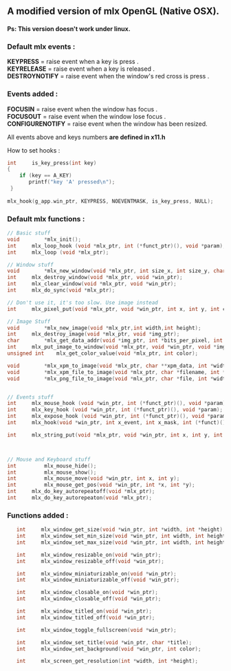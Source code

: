 ## A modified version of mlx OpenGL (Native OSX).

#### Ps: This version doesn't work under linux. 


### Default mlx events :
  __KEYPRESS__      = raise event when a key is press .  
  __KEYRELEASE__    = raise event when a key is released .  
  __DESTROYNOTIFY__ = raise event when the window's red cross is press .     

### Events added :
  __FOCUSIN__          = raise event when the window has focus .   
  __FOCUSOUT__         =  raise event when the window lose focus .   
  __CONFIGURENOTIFY__  = raise event when the window has been resized.   
 
All events above and keys numbers __are defined in x11.h__
 
How to set hooks :

```c
int     is_key_press(int key)
{
    if (key == A_KEY)
       printf("key 'A' pressed\n");
 }
 
mlx_hook(g_app.win_ptr, KEYPRESS, NOEVENTMASK, is_key_press, NULL);
 ```
 
 ### Default mlx functions :
 ```c
// Basic stuff
void		*mlx_init();
int		mlx_loop_hook (void *mlx_ptr, int (*funct_ptr)(), void *param);
int		mlx_loop (void *mlx_ptr);

// Window stuff
void		*mlx_new_window(void *mlx_ptr, int size_x, int size_y, char *title);
int		mlx_destroy_window(void *mlx_ptr, void *win_ptr);
int		mlx_clear_window(void *mlx_ptr, void *win_ptr);
int		mlx_do_sync(void *mlx_ptr);

// Don't use it, it's too slow. Use image instead
int		mlx_pixel_put(void *mlx_ptr, void *win_ptr, int x, int y, int color); 

// Image Stuff
void		*mlx_new_image(void *mlx_ptr,int width,int height);
int		mlx_destroy_image(void *mlx_ptr, void *img_ptr);
char		*mlx_get_data_addr(void *img_ptr, int *bits_per_pixel, int *size_line, int *endian);
int		mlx_put_image_to_window(void *mlx_ptr, void *win_ptr, void *img_ptr, int x, int y);
unsigned int	mlx_get_color_value(void *mlx_ptr, int color);

void		*mlx_xpm_to_image(void *mlx_ptr, char **xpm_data, int *width, int *height);
void		*mlx_xpm_file_to_image(void *mlx_ptr, char *filename, int *width, int *height);
void    	*mlx_png_file_to_image(void *mlx_ptr, char *file, int *width, int *height);


// Events stuff
int		mlx_mouse_hook (void *win_ptr, int (*funct_ptr)(), void *param);
int		mlx_key_hook (void *win_ptr, int (*funct_ptr)(), void *param);
int		mlx_expose_hook (void *win_ptr, int (*funct_ptr)(), void *param);
int		mlx_hook(void *win_ptr, int x_event, int x_mask, int (*funct)(), void *param);

int		mlx_string_put(void *mlx_ptr, void *win_ptr, int x, int y, int color, char *string);



// Mouse and Keyboard stuff
int     	mlx_mouse_hide();
int     	mlx_mouse_show();
int     	mlx_mouse_move(void *win_ptr, int x, int y);
int     	mlx_mouse_get_pos(void *win_ptr, int *x, int *y);
int		mlx_do_key_autorepeatoff(void *mlx_ptr);
int		mlx_do_key_autorepeaton(void *mlx_ptr);

```
 
 
 
 
 ### Functions added :
```c
   int     mlx_window_get_size(void *win_ptr, int *width, int *height);
   int     mlx_window_set_min_size(void *win_ptr, int width, int height);
   int     mlx_window_set_max_size(void *win_ptr, int width, int height);

   int     mlx_window_resizable_on(void *win_ptr);
   int     mlx_window_resizable_off(void *win_ptr);

   int     mlx_window_miniaturizable_on(void *win_ptr);
   int     mlx_window_miniaturizable_off(void *win_ptr);

   int     mlx_window_closable_on(void *win_ptr);
   int     mlx_window_closable_off(void *win_ptr);

   int     mlx_window_titled_on(void *win_ptr);
   int     mlx_window_titled_off(void *win_ptr);

   int     mlx_window_toggle_fullscreen(void *win_ptr);

   int     mlx_window_set_title(void *win_ptr, char *title);
   int     mlx_window_set_background(void *win_ptr, int color);

   int     mlx_screen_get_resolution(int *width, int *height);
```

 
 
